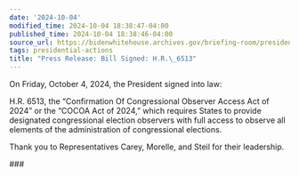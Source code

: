 ```yaml
---
date: '2024-10-04'
modified_time: 2024-10-04 18:38:47-04:00
published_time: 2024-10-04 18:38:46-04:00
source_url: https://bidenwhitehouse.archives.gov/briefing-room/presidential-actions/2024/10/04/press-release-bill-signed-h-r-6513/
tags: presidential-actions
title: "Press Release: Bill Signed: H.R.\_6513"
---
```

 
On Friday, October 4, 2024, the President signed into law:

H.R. 6513, the “Confirmation Of Congressional Observer Access Act of
2024” or the “COCOA Act of 2024,” which requires States to provide
designated congressional election observers with full access to observe
all elements of the administration of congressional elections.

Thank you to Representatives Carey, Morelle, and Steil for their
leadership.

\###
